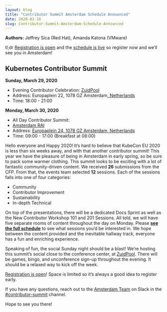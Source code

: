 ```yaml
---
layout: blog
title: "Contributor Summit Amsterdam Schedule Announced"
date: 2020-02-18
slug: Contributor-Summit-Amsterdam-Schedule-Announced
---
```


**Authors:** Jeffrey Sica (Red Hat), Amanda Katona (VMware) 

tl;dr [Registration is open](https://events.linuxfoundation.org/kubernetes-contributor-summit-europe/) and the [schedule is live](https://kcseu2020.sched.com/) so register now and we’ll see you in Amsterdam!

## Kubernetes Contributor Summit 

**Sunday, March 29, 2020**
- Evening Contributor Celebration:
[ZuidPool](https://www.zuid-pool.nl/en/)
- Address: Europaplein 22, 1078 GZ Amsterdam[, Netherlands](https://www.google.com/search?q=kubecon+amsterdam+2020&oq=kubecon+amste&aqs=chrome.0.35i39j69i57j0l4j69i61l2.3957j1j4&sourceid=chrome&ie=UTF-8&ibp=htl;events&rciv=evn&sa=X&ved=2ahUKEwiZoLvQ0dvnAhVST6wKHScBBZ8Q5bwDMAB6BAgSEAE#)
- Time: 18:00 - 21:00 

**Monday, March 30, 2020**
- All Day Contributor Summit:
- [Amsterdam RAI](https://www.rai.nl/en/)
- Address: [Europaplein 24, 1078 GZ Amsterdam, Netherlands](https://www.google.com/search?q=kubecon+amsterdam+2020&oq=kubecon+amste&aqs=chrome.0.35i39j69i57j0l4j69i61l2.3957j1j4&sourceid=chrome&ie=UTF-8&ibp=htl;events&rciv=evn&sa=X&ved=2ahUKEwiZoLvQ0dvnAhVST6wKHScBBZ8Q5bwDMAB6BAgSEAE#)
- Time:  09:00 - 17:00 (Breakfast at 08:00)

Hello everyone and Happy 2020! It’s hard to believe that KubeCon EU 2020 is less than six weeks away, and with that another contributor summit! This year we have the pleasure of being in Amsterdam in early spring, so be sure to pack some warmer clothing. This summit looks to be exciting with a lot of fantastic community-driven content. We received **26** submissions from the CFP. From that, the events team selected **12** sessions. Each of the sessions falls into one of four categories:

*   Community
*   Contributor Improvement
*   Sustainability
*   In-depth Technical 

On top of the presentations, there will be a dedicated Docs Sprint as well as the New Contributor Workshop 101 and 201 Sessions. All told, we will have five separate rooms of content throughout the day on Monday. Please **[see the full schedule](https://kcseu2020.sched.com/)** to see what sessions you’d be interested in. We hope between the content provided and the inevitable hallway track, everyone has a fun and enriching experience. 

Speaking of fun, the social Sunday night should be a blast! We’re hosting this summit’s social close to the conference center, at [ZuidPool](https://www.zuid-pool.nl/en/). There will be games, bingo, and unconference sign-up throughout the evening. It should be a relaxed way to kick off the week. 

[Registration is open](https://events.linuxfoundation.org/kubernetes-contributor-summit-europe/)! Space is limited so it’s always a good idea to register early. 

If you have any questions, reach out to the [Amsterdam Team](https://github.com/kubernetes/community/tree/master/events/2020/03-contributor-summit#team) on Slack in the [#contributor-summit](https://kubernetes.slack.com/archives/C7J893413) channel.

Hope to see you there!